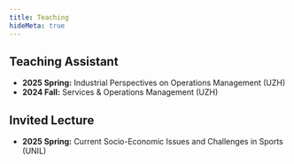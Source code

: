 ```yaml
---
title: Teaching
hideMeta: true
---
```


## Teaching Assistant
- **2025 Spring:** Industrial Perspectives on Operations Management (UZH)
- **2024 Fall:** Services & Operations Management (UZH)

## Invited Lecture
- **2025 Spring:** Current Socio-Economic Issues and Challenges in Sports (UNIL)

